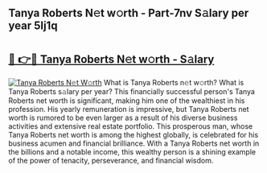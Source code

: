 ## Tanya Roberts N𝚎t w𝚘rth - Part-7nv S𝚊lary per year 5Ij1q

# <h2><a href="http://gc1bi7.nevu.top/?p=Tanya+Roberts">🔗 👉🔴 Tanya Roberts N𝚎t w𝚘rth - S𝚊lary</a></h2>

[![Tanya Roberts N𝚎t W𝚘rth](https://i.imgur.com/Oavwk0R.jpeg)](http://gc1bi7.nevu.top/?p=Tanya+Roberts)
What is Tanya Roberts n𝚎t w𝚘rth? What is Tanya Roberts s𝚊lary per year?
This financially successful person's Tanya Roberts net worth is significant, making him one of the wealthiest in his profession. His yearly remuneration is impressive, but Tanya Roberts net worth is rumored to be even larger as a result of his diverse business activities and extensive real estate portfolio. This prosperous man, whose Tanya Roberts net worth is among the highest globally, is celebrated for his business acumen and financial brilliance. With a Tanya Roberts net worth in the billions and a notable income, this wealthy person is a shining example of the power of tenacity, perseverance, and financial wisdom.
